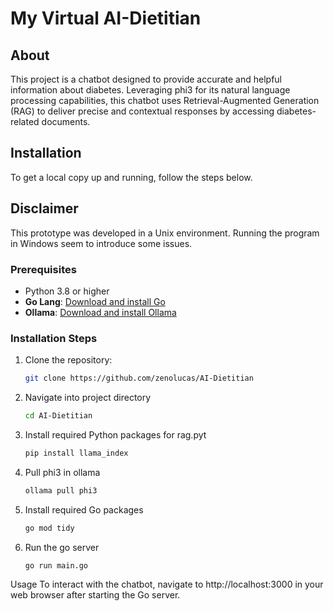 # My Virtual AI-Dietitian

## About
This project is a chatbot designed to provide accurate and helpful information about diabetes. 
Leveraging phi3 for its natural language processing capabilities, this chatbot uses Retrieval-Augmented Generation (RAG) to deliver precise and contextual responses by accessing diabetes-related documents.

## Installation
To get a local copy up and running, follow the steps below.

## Disclaimer
This prototype was developed in a Unix environment. Running the program in Windows seem to introduce some issues.

### Prerequisites
- Python 3.8 or higher
- **Go Lang**: [Download and install Go](https://golang.org/dl/)
- **Ollama**: [Download and install Ollama](https://ollama.com/)

### Installation Steps
1. Clone the repository:
   ```sh
   git clone https://github.com/zenolucas/AI-Dietitian

2. Navigate into project directory
   ```sh
   cd AI-Dietitian

3. Install required Python packages for rag.pyt
   ```sh
   pip install llama_index

4. Pull phi3 in ollama
   ```sh
   ollama pull phi3

5. Install required Go packages
   ```sh
   go mod tidy

6. Run the go server
   ```sh
   go run main.go

  Usage
To interact with the chatbot, navigate to http://localhost:3000 in your web browser after starting the Go server. 

